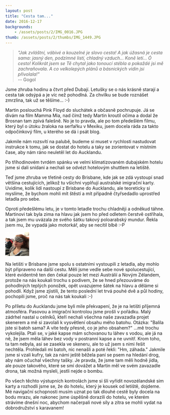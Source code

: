 ```yaml
---
layout: post
title: "Cesta tam..."
date: 2016-12-17
backgrounds:
    - /assets/posts/2/IMG_0016.JPG
thumb: /assets/posts/2/thumbs/IMG_1449.JPG
---
```


> *"Jak zvláštní, vábivé a kouzelné je slovo cesta!
> A jak úžasná je cesta sama: jasný den, podzimné listí, chladný vzduch... Koně letí... 
> Ó cesto! Kolikrát jsem se Tě chytal jako tonoucí stébla a pokaždé jsi mě zachraňovala. 
> A co velkolepých plánů a básnických vidin jsi přivolala!"* <br> -- Gogol


Jsme zhruba hodinu a čtvrt před Dubají. Letušky se o nás krásně starají a cesta tak odsýpá a je víc než pohodlná. Za chvilku se bude roznášet zmrzlina, tak už se těšíme... :-)

Martin poslouchá Pink Floyd do sluchátek a občasně pochrupuje. Já se dívám na film Mamma Mia, nad čímž tedy Martin kroutil očima a dodal že Brosnan tam zpívá falešně. No je to pravda, ale po tom předešlém filmu, který byl o útoku žraloka na serfařku v Mexiku, jsem docela ráda za takto odpočinkový film, u kterého se dá i psát blog.

Jakmile nám rozsvítí na palubě, budeme si muset v rychlosti nastudovat instrukce k tomu, jak se dostat do hotelu a taky se zorientovat v místním čase, aby nám ráno neuletěl let do Aucklandu.

Po tříhodinovém tvrdém spánku ve velmi klimatizovaném dubajském hotelu jsme si dali snídani a nechali se odvézt hotelovým shuttlem na letiště.

Teď jsme zhruba ve třetině cesty do Brisbane, kde jak se zdá vystoupí snad většina cestujících, jelikož tu všichni vyplňují australské imigrační karty. Uvidíme, kolik lidí nastoupí z Brisbane do Aucklandu, ale teoreticky si myslíme, že bychom mohli mít štěstí a mít případně čtyřsedadlo uprostřed letadla pro sebe.

Oproti předešlému letu, je v tomto letadle trochu chladněji a odněkud táhne. Martinovi tak byla zima na hlavu jak jsem ho před odletem čerstvě ostříhala, a tak jsem mu uvázala ze svého šátku takový poloarabský mundur. Řekla jsem mu, že vypadá jako motorkář, aby se necítil blbě :-P

<a href="/assets/posts/2/IMG_0019.JPG" title="Dobrou noc">
	<img src="/assets/posts/2/thumbs/IMG_0019.JPG" width="75" height="75">
</a>

Na letišti v Brisbane jsme spolu s ostatními vystoupili z letadla, aby mohlo být připraveno na další cestu. Měli jsme vedle sebe nové spolucestující, které evidentně ten den čekal pouze let mezi Austrálií a Novým Zélandem, protože na nás koukali trochu s podivem, že se hned přezouváme do pohodlných teplých ponožek, opět uvazujeme šátek na hlavu a děláme si pohodlí. Když jsme zjistili, že tento poslední let trvá pouhé dvě a půl hodiny, pochopili jsme, proč na nás tak koukali :-)

Po příletu do Aucklandu jsme byli mile překvapení, že je na letišti příjemná atmosféra. Pasovou a imigrační kontrolou jsme prošli v pořádku. Malý zádrhel nastal u celníků, kteří nechali všechna naše zavazadla projet skenerem a mě si zavolali k vysvětlení obsahu mého batohu. Otázka: "Balila jste si batoh sama? A víte tedy přesně, co je jeho obsahem?" ...mě trochu vykolejila. Ptali se, v jaké kapse mám schovanou tu láhev s vodou, ale já na ně, že jsem měla láhev bez vody v postranní kapse a ne uvnitř. Krom toho, ta tam nebyla, asi se zasekla ve skeneru, ale to už jsem s nimi řešit nechtěla. Prohledali mi batoh, nic nenašli a poté řekli: "Hm, záhada." Jakmile jsme si vzali kufry, tak za námi ještě běžela paní se psem na hledání drog, aby nám očuchal všechny tašky. Je pravda, že jsme tam měli hodně jídla, ale pouze takového, které se smí dovážet a Martin měl ve svém zavazadle drona, tak možná mysleli, jestli nejde o bombu.

Po všech těchto výstupních kontrolách jsme si šli vyřídit novozélandské sim karty a rozhodli jsme se, že do hotelu, který je kousek od letiště, dojdeme. Mé navigační schopnosti musím uznat po tak dlouhé cestě byly docela na bodu mrazu, ale nakonec jsme úspěšně dorazili do hotelu, ve kterém strávíme dnešní noc, abychom načerpali nové síly a zítra se mohli vydat na dobrodružství s karavanem!



